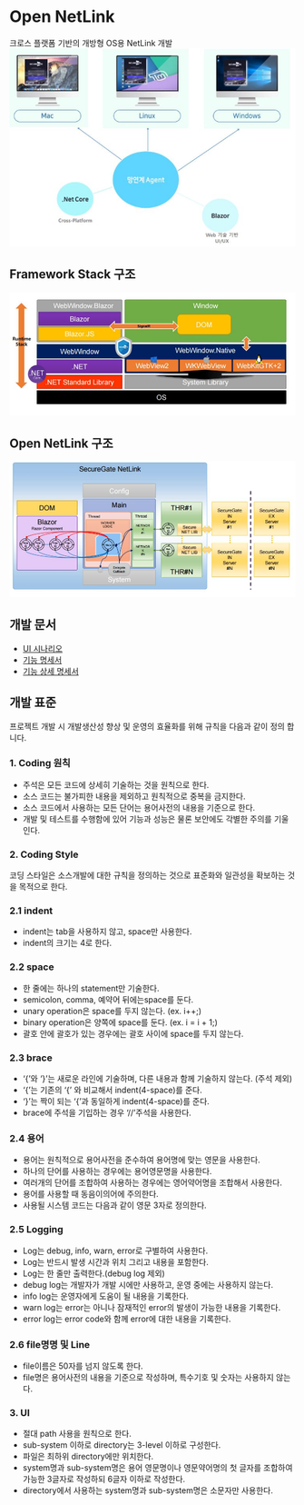 # Open NetLink

크로스 플랫폼 기반의 개방형 OS용 NetLink 개발
![개발목표](content/1.JPG)

## Framework Stack 구조
![개발목표](content/2.JPG)

## Open NetLink 구조
![개발목표](content/3.JPG)

## 개발 문서

* [UI 시나리오](https://github.com/hanssak/OpenNetLink/blob/master/docs/NetLink_UI%EC%8B%9C%EB%82%98%EB%A6%AC%EC%98%A4_v1.0.pptx)
* [기능 명세서](https://github.com/hanssak/OpenNetLink/blob/master/docs/NetLink_%EA%B8%B0%EB%8A%A5.%EB%A6%AC%EC%8A%A4%ED%8A%B8.Spec_V1.0.xlsx)
* [기능 상세 명세서](https://github.com/hanssak/OpenNetLink/blob/master/docs/NetLink_%EA%B8%B0%EB%8A%A5%EB%A6%AC%EC%8A%A4%ED%8A%B8_%EC%83%81%EC%84%B8%EC%84%A4%EA%B3%84%EC%84%9C_V1.0.docx)
 
## 개발 표준

 프로젝트 개발 시 개발생산성 향상 및 운영의 효율화를 위해 규칙을 다음과 같이 정의 합니다.

### 1. Coding 원칙
* 주석은 모든 코드에 상세히 기술하는 것을 원칙으로 한다.
* 소스 코드는 불가피한 내용을 제외하고 원칙적으로 중복을 금지한다.
* 소스 코드에서 사용하는 모든 단어는 용어사전의 내용을 기준으로 한다.
* 개발 및 테스트를 수행함에 있어 기능과 성능은 물론 보안에도 각별한 주의를 기울인다.

### 2. Coding Style
코딩 스타일은 소스개발에 대한 규칙을 정의하는 것으로 표준화와 일관성을 확보하는 것을 목적으로 한다.

### 2.1 indent
* indent는 tab을 사용하지 않고, space만 사용한다.
* indent의 크기는 4로 한다.

### 2.2 space
* 한 줄에는 하나의 statement만 기술한다.
* semicolon, comma, 예약어 뒤에는space를 둔다.
* unary operation은 space를 두지 않는다. (ex. i++;)
* binary operation은 양쪽에 space를 둔다. (ex. i = i + 1;)
* 괄호 안에 괄호가 있는 경우에는 괄호 사이에 space를 두지 않는다.

### 2.3 brace
* ‘{’와 ‘}’는 새로운 라인에 기술하며, 다른 내용과 함께 기술하지 않는다. (주석 제외)
* ‘{’는 기존의 ‘{’ 와 비교해서 indent(4-space)를 준다.
* ‘}’는 짝이 되는 ‘{’과 동일하게 indent(4-space)를 준다.
* brace에 주석을 기입하는 경우 ‘//’주석을 사용한다.


### 2.4 용어
* 용어는 원칙적으로 용어사전을 준수하여 용어명에 맞는 영문을 사용한다.
* 하나의 단어를 사용하는 경우에는 용어영문명을 사용한다.
* 여러개의 단어를 조합하여 사용하는 경우에는 영어약어명을 조합해서 사용한다.
* 용어를 사용할 때 동음이의어에 주의한다.
* 사용될 시스템 코드는 다음과 같이 영문 3자로 정의한다.

### 2.5 Logging
* Log는 debug, info, warn, error로 구별하여 사용한다.
* Log는 반드시 발생 시간과 위치 그리고 내용을 포함한다.
* Log는 한 줄만 출력한다.(debug log 제외)
* debug log는 개발자가 개발 시에만 사용하고, 운영 중에는 사용하지 않는다.
* info log는 운영자에게 도움이 될 내용을 기록한다.
* warn log는 error는 아니나 잠재적인 error의 발생이 가능한 내용을 기록한다.
* error log는 error code와 함께 error에 대한 내용을 기록한다.
 
### 2.6 file명명 및 Line
* file이름은 50자를 넘지 않도록 한다.
* file명은 용어사전의 내용을 기준으로 작성하며, 특수기호 및 숫자는 사용하지 않는다.

### 3. UI
* 절대 path 사용을 원칙으로 한다.
* sub-system 이하로 directory는 3-level 이하로 구성한다.
* 파일은 최하위 directory에만 위치한다.
* system명과  sub-system명은 용어 영문명이나 영문약어명의 첫 글자를 조합하여 가능한 3글자로 작성하되 6글자 이하로 작성한다.
* directory에서 사용하는 system명과 sub-system명은 소문자만 사용한다.
